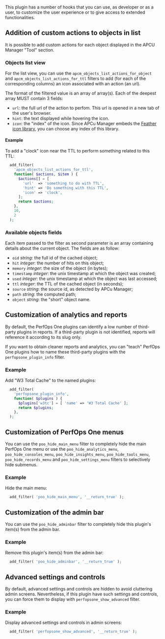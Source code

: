 This plugin has a number of hooks that you can use, as developer or as a user, to customize the user experience or to give access to extended functionalities.

## Addition of custom actions to objects in list
It is possible to add custom actions for each object displayed in the APCU Manager "Tool" section.

### Objects list view
For the list view, you can use the `apcm_objects_list_actions_for_object` and `apcm_objects_list_actions_for_ttl` filters to add (for each of the corresponding columns) an icon associated with an action (an url).

The format of the filtered value is an array of array(s). Each of the deepest array MUST contain 3 fields:

* `url`: the full url of the action to perfom. This url is opened in a new tab of the user's browser.
* `hint`: the text displayed while hovering the icon.
* `icon`: the "index" of the icon. Since APCu Manager embeds the [Feather icon library](https://feathericons.com/), you can choose any index of this library.

#### Example
To add a "clock" icon near the TTL to perform something related to this TTL:
```php
  add_filter(
    'apcm_objects_list_actions_for_ttl',
    function( $actions, $item ) {
      $actions[] = [
        'url'  => 'something to do with TTL',
        'hint' => 'Do something with this TTL',
        'icon' => 'clock',
      ];
      return $actions;
    },
    10,
    2
  );
```

### Available objects fields
Each item passed to the filter as second parameter is an array containing details about the current object. The fields are as follow:

* `oid` _string_: the full id of the cached object;
* `hit` _integer_: the number of hits on this object;
* `memory` _integer_: the size of the object (in bytes);
* `timestamp` _integer_: the unix timestamp at which the object was created;
* `used` _integer_: the unix timestamp at which the object was last accessed;
* `ttl` _integer_: the TTL of the cached object (in seconds);
* `source` _string_: the source id, as detected by APCu Manager;
* `path` _string_: the computed path;
* `object` _string_: the "short" object name.

## Customization of analytics and reports
By default, the PerfOps One plugins can identify a low number of third-party plugins in reports. If a third-party plugin is not identified, reports will reference it according to its slug only.

If you want to obtain cleaner reports and analytics, you can "teach" PerfOps One plugins how to name these third-party plugins with the `perfopsone_plugin_info` filter.

### Example
Add "W3 Total Cache" to the named plugins:
```php
  add_filter(
    'perfopsone_plugin_info',
    function( $plugins ) {
      $plugins['w3tc'] = [ 'name' => 'W3 Total Cache' ];
      return $plugins;
    },
  );
```

## Customization of PerfOps One menus
You can use the `poo_hide_main_menu` filter to completely hide the main PerfOps One menu or use the `poo_hide_analytics_menu`, `poo_hide_consoles_menu`, `poo_hide_insights_menu`, `poo_hide_tools_menu`, `poo_hide_records_menu` and `poo_hide_settings_menu` filters to selectively hide submenus.

### Example
Hide the main menu:
```php
  add_filter( 'poo_hide_main_menu', '__return_true' );
```

## Customization of the admin bar
You can use the `poo_hide_adminbar` filter to completely hide this plugin's item(s) from the admin bar.

### Example
Remove this plugin's item(s) from the admin bar:
```php
  add_filter( 'poo_hide_adminbar', '__return_true' );
```

## Advanced settings and controls
By default, advanced settings and controls are hidden to avoid cluttering admin screens. Nevertheless, if this plugin have such settings and controls, you can force them to display with `perfopsone_show_advanced` filter.

### Example
Display advanced settings and controls in admin screens:
```php
  add_filter( 'perfopsone_show_advanced', '__return_true' );
```